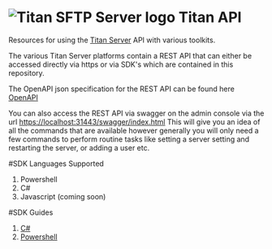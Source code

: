 # <img src="https://srtcdnstorage.blob.core.windows.net/software/nextgen/titansftp/titansftp48.png" alt="Titan SFTP Server logo"> Titan API

Resources for using the [Titan Server](https://titanftp.com) API with various toolkits.

The various Titan Server platforms contain a REST API that can either be accessed directly via https or via SDK's which are contained in this repository.

The OpenAPI json specification for the REST API can be found here [OpenAPI](https://github.com/southrivertech/titanapi.pub/swagger.json)

You can also access the REST API via swagger on the admin console via the url <https://localhost:31443/swagger/index.html> This will give you an idea of all the commands that are available however generally you will only need a few commands to perform routine tasks like setting a server setting and restarting the server, or adding a user etc.

#SDK Languages Supported
1. Powershell 
2. C#
3. Javascript (coming soon)


#SDK Guides
1. [C#](https://github.com/southrivertech/titanapi.pub/tree/main/samples/csharp)
2. [Powershell ](https://github.com/southrivertech/titanapi.pub/blob/main/samples/powershell)